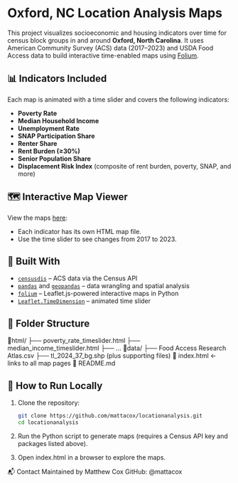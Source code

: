 # Oxford, NC Location Analysis Maps

This project visualizes socioeconomic and housing indicators over time for census block groups in and around **Oxford, North Carolina**. It uses American Community Survey (ACS) data (2017–2023) and USDA Food Access data to build interactive time-enabled maps using [Folium](https://python-visualization.github.io/folium/).

## 📊 Indicators Included

Each map is animated with a time slider and covers the following indicators:

- **Poverty Rate**
- **Median Household Income**
- **Unemployment Rate**
- **SNAP Participation Share**
- **Renter Share**
- **Rent Burden (≥30%)**
- **Senior Population Share**
- **Displacement Risk Index** (composite of rent burden, poverty, SNAP, and more)

## 🗺️ Interactive Map Viewer

View the maps [here](https://mattacox.github.io/locationanalysis/):

- Each indicator has its own HTML map file.
- Use the time slider to see changes from 2017 to 2023.

## 🔧 Built With

- [`censusdis`](https://pypi.org/project/censusdis/) – ACS data via the Census API
- [`pandas`](https://pandas.pydata.org/) and [`geopandas`](https://geopandas.org/) – data wrangling and spatial analysis
- [`folium`](https://python-visualization.github.io/folium/) – Leaflet.js-powered interactive maps in Python
- [`Leaflet.TimeDimension`](https://github.com/socib/Leaflet.TimeDimension) – animated time slider

## 📁 Folder Structure

📂html/
├── poverty_rate_timeslider.html
├── median_income_timeslider.html
├── ...
📂data/
├── Food Access Research Atlas.csv
├── tl_2024_37_bg.shp (plus supporting files)
📄 index.html ← links to all map pages
📄 README.md


## 🚀 How to Run Locally

1. Clone the repository:
   ```bash
   git clone https://github.com/mattacox/locationanalysis.git
   cd locationanalysis
2. Run the Python script to generate maps (requires a Census API key and packages listed above).

3. Open index.html in a browser to explore the maps.

📬 Contact
Maintained by Matthew Cox
GitHub: @mattacox